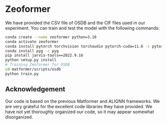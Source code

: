 # Zeoformer

We have provided the CSV file of OSDB and the CIF files used in our experiment.
You can train and test the model with the following commands:

```bash
conda create --name zeoformer python=3.10
conda activate zeoformer
conda install pytorch torchvision torchaudio pytorch-cuda=11.6 -c pytorch -c nvidia
conda install pyg -c pyg
pip install jarvis-tools==2022.9.16
python setup.py install
# Training Zeoformer for OSDB
cd matformer/scripts/osdb
python train.py
```

## Acknowledgement
Our code is based on the previous Matformer and ALIGNN frameworks. We are very grateful for the excellent code libraries they have provided. We have not yet thoroughly organized our code, so it may appear somewhat disorganized.
